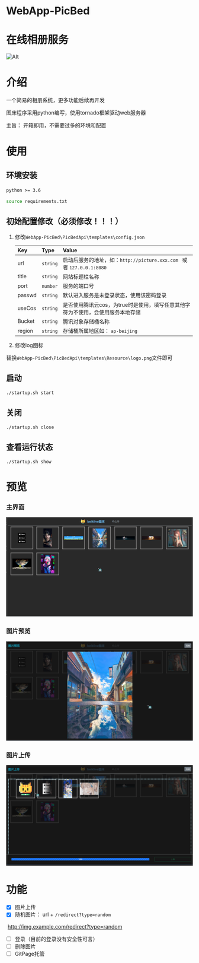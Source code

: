 # WebApp-PicBed
# 在线相册服务

![Alt](https://repobeats.axiom.co/api/embed/c9d3ba2f9aa90b8e25786691e17054d4f35a93f1.svg "Repobeats analytics image")

# 介绍
一个简易的相册系统，更多功能后续再开发

图床程序采用python编写，使用tornado框架驱动web服务器

主旨： 开箱即用，不需要过多的环境和配置




# 使用

## 环境安装

`python >= 3.6`

```bash
source requirements.txt
```



## 初始配置修改（必须修改！！！）

1. 修改`WebApp-PicBed\PicBedApi\templates\config.json`

    | Key    | Type     | Value                                                        |
    | ------ | -------- | ------------------------------------------------------------ |
    | url    | `string` | 启动后服务的地址，如：`http://picture.xxx.com `  或者   `127.0.0.1:8080` |
    | title  | `string` | 网站标题栏名称                                               |
    | port   | `number` | 服务的端口号                                                 |
    | passwd | `string` | 默认进入服务是未登录状态，使用该密码登录                     |
    | useCos | `string` | 是否使用腾讯云cos，为true时是使用，填写任意其他字符为不使用，会使用服务本地存储 |
    | Bucket | `string` | 腾讯对象存储桶名称                                           |
    | region | `string` | 存储桶所属地区如： `ap-beijing`                              |

2. 修改log图标

​		替换`WebApp-PicBed\PicBedApi\templates\Resource\logo.png`文件即可

## 启动

```shell
./startup.sh start
```
## 关闭
```shell
./startup.sh close
```
## 查看运行状态
```shell
./startup.sh show
```
# 预览
### 主界面

![image-20221007225633029](img/image-20221007225633029.png)

### 图片预览

![image-20221007225730537](img/image-20221007225730537.png)

### 图片上传

![image-20221007225804288](img/image-20221007225804288.png)


# 功能
- [x] 图片上传
- [x] 随机图片： url + `/redirect?type=random`

​			http://img.example.com/redirect?type=random

- [ ] 登录（目前的登录没有安全性可言）
- [ ] 删除图片
- [ ] GitPage托管
